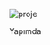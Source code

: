 

![proje](https://github.com/Archerprooo/Proje_1/assets/161921350/b8486656-17a2-4876-8e8f-94387cc763c5)

Yapımda
